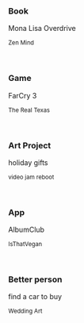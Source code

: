 <div class="preoccupations">

<h3>Book</h3>

Mona Lisa Overdrive

<small>Zen Mind</small>

<br>
<h3>Game</h3>

FarCry 3

<small>The Real Texas</small>

<br>
<h3>Art Project</h3>

holiday gifts

<small>video jam reboot</small>

<br>
<h3>App</h3>

AlbumClub

<small>IsThatVegan</small>

<br>
<h3>Better person</h3>

find a car to buy

<small>Wedding Art</small>


</div>
